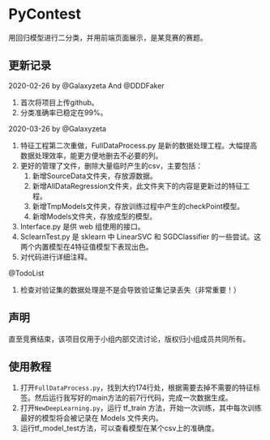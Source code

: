 # PyContest
用回归模型进行二分类，并用前端页面展示，是某竞赛的赛题。
## 更新记录
2020-02-26 by @Galaxyzeta And @DDDFaker
1. 首次将项目上传github。
2. 分类准确率已稳定在99%。

2020-03-26 by @Galaxyzeta
1. 特征工程第二次重做，FullDataProcess.py 是新的数据处理工程。大幅提高数据处理效率，能更方便地删去不必要的列。
2. 更好的管理了文件，删除大量临时产生的csv，主要包括：
   1. 新增SourceData文件夹，存放源数据。
   2. 新增AllDataRegression文件夹，此文件夹下的内容是更新过的特征工程。
   3. 新增TmpModels文件夹，存放训练过程中产生的checkPoint模型。
   4. 新增Models文件夹，存放成型的模型。
3. Interface.py 是供 web 组使用的接口。
4. SclearnTest.py 是 sklearn 中 LinearSVC 和 SGDClassifier 的一些尝试。这两个内置模型在4特征值模型下表现出色。
5. 对代码进行详细注释。

@TodoList
1. 检查对验证集的数据处理是不是会导致验证集记录丢失（非常重要！）

## 声明
直至竞赛结束，该项目仅用于小组内部交流讨论，版权归小组成员共同所有。

## 使用教程
1. 打开`FullDataProcess.py`，找到大约174行处，根据需要去掉不需要的特征标签。然后运行我写好的main方法的前7行代码，完成一次数据生成。
2. 打开`NewDeepLearning.py`，运行 tf_train 方法，开始一次训练，其中每次训练最好的模型将会被记录在 Models 文件夹内。
3. 运行tf_model_test方法，可以查看模型在某个csv上的准确度。